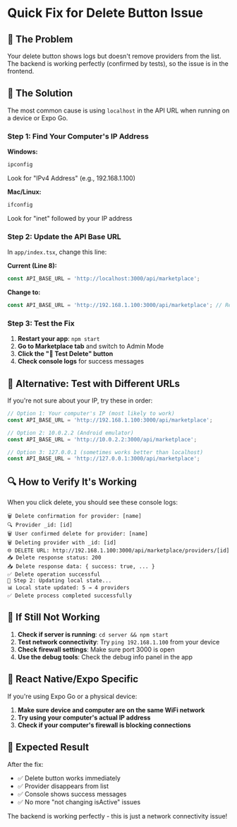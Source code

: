 # Quick Fix for Delete Button Issue

## 🚨 **The Problem**
Your delete button shows logs but doesn't remove providers from the list. The backend is working perfectly (confirmed by tests), so the issue is in the frontend.

## 🔧 **The Solution**
The most common cause is using `localhost` in the API URL when running on a device or Expo Go.

### Step 1: Find Your Computer's IP Address

**Windows:**
```bash
ipconfig
```
Look for "IPv4 Address" (e.g., 192.168.1.100)

**Mac/Linux:**
```bash
ifconfig
```
Look for "inet" followed by your IP address

### Step 2: Update the API Base URL

In `app/index.tsx`, change this line:

**Current (Line 8):**
```javascript
const API_BASE_URL = 'http://localhost:3000/api/marketplace';
```

**Change to:**
```javascript
const API_BASE_URL = 'http://192.168.1.100:3000/api/marketplace'; // Replace with your IP
```

### Step 3: Test the Fix

1. **Restart your app**: `npm start`
2. **Go to Marketplace tab** and switch to Admin Mode
3. **Click the "🧪 Test Delete" button**
4. **Check console logs** for success messages

## 🧪 **Alternative: Test with Different URLs**

If you're not sure about your IP, try these in order:

```javascript
// Option 1: Your computer's IP (most likely to work)
const API_BASE_URL = 'http://192.168.1.100:3000/api/marketplace';

// Option 2: 10.0.2.2 (Android emulator)
const API_BASE_URL = 'http://10.0.2.2:3000/api/marketplace';

// Option 3: 127.0.0.1 (sometimes works better than localhost)
const API_BASE_URL = 'http://127.0.0.1:3000/api/marketplace';
```

## 🔍 **How to Verify It's Working**

When you click delete, you should see these console logs:

```
🗑️ Delete confirmation for provider: [name]
🔍 Provider _id: [id]
🗑️ User confirmed delete for provider: [name]
🗑️ Deleting provider with _id: [id]
🌐 DELETE URL: http://192.168.1.100:3000/api/marketplace/providers/[id]
📥 Delete response status: 200
📥 Delete response data: { success: true, ... }
✅ Delete operation successful
🔄 Step 2: Updating local state...
📊 Local state updated: 5 → 4 providers
✅ Delete process completed successfully
```

## 🐛 **If Still Not Working**

1. **Check if server is running**: `cd server && npm start`
2. **Test network connectivity**: Try `ping 192.168.1.100` from your device
3. **Check firewall settings**: Make sure port 3000 is open
4. **Use the debug tools**: Check the debug info panel in the app

## 📱 **React Native/Expo Specific**

If you're using Expo Go or a physical device:

1. **Make sure device and computer are on the same WiFi network**
2. **Try using your computer's actual IP address**
3. **Check if your computer's firewall is blocking connections**

## 🎯 **Expected Result**

After the fix:
- ✅ Delete button works immediately
- ✅ Provider disappears from list
- ✅ Console shows success messages
- ✅ No more "not changing isActive" issues

The backend is working perfectly - this is just a network connectivity issue! 